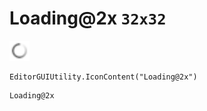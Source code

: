 # Loading@2x `32x32`
<img src="/img/Loading.png" width=32 height=32>

``` CSharp
EditorGUIUtility.IconContent("Loading@2x")
```
```
Loading@2x
```
